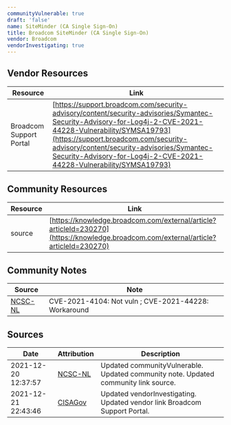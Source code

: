 ```yaml
---
communityVulnerable: true
draft: 'false'
name: SiteMinder (CA Single Sign-On)
title: Broadcom SiteMinder (CA Single Sign-On)
vendor: Broadcom
vendorInvestigating: true
---
```


## Vendor Resources
| Resource | Link |
| --- | --- |
| Broadcom Support Portal | [https://support.broadcom.com/security-advisory/content/security-advisories/Symantec-Security-Advisory-for-Log4j-2-CVE-2021-44228-Vulnerability/SYMSA19793](https://support.broadcom.com/security-advisory/content/security-advisories/Symantec-Security-Advisory-for-Log4j-2-CVE-2021-44228-Vulnerability/SYMSA19793) |

## Community Resources
| Resource | Link |
| --- | --- |
| source | [https://knowledge.broadcom.com/external/article?articleId=230270](https://knowledge.broadcom.com/external/article?articleId=230270) |

## Community Notes
| Source | Note |
| --- | --- |
| [NCSC-NL](https://github.com/NCSC-NL/log4shell/blob/main/software/README.md) | CVE-2021-4104: Not vuln ; CVE-2021-44228: Workaround </ul> |

## Sources
| Date | Attribution | Description |
| --- | --- | --- |
| 2021-12-20 12:37:57 | [NCSC-NL](https://github.com/NCSC-NL/log4shell/blob/main/software/README.md) | Updated communityVulnerable. Updated community note. Updated community link source.  |
| 2021-12-21 22:43:46 | [CISAGov](https://raw.githubusercontent.com/cisagov/log4j-affected-db/develop/README.md) | Updated vendorInvestigating. Updated vendor link Broadcom Support Portal.  |
